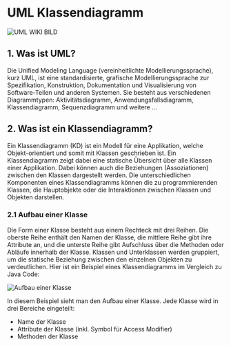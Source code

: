 # UML Klassendiagramm
![UML WIKI BILD](https://gitlab.com/ch-tbz-it/Stud/m320/-/raw/main/N1-UML_Class_Diagramm/x_gitres/UML.png)
## 1. Was ist UML?
Die Unified Modeling Language (vereinheitlichte Modellierungssprache), kurz UML, ist eine standardisierte, grafische Modellierungssprache zur Spezifikation, Konstruktion, Dokumentation und Visualisierung von Software-Teilen und anderen Systemen. Sie besteht aus verschiedenen Diagrammtypen: Aktivitätsdiagramm, Anwendungsfallsdiagramm, Klassendiagramm, Sequenzdiagramm und weitere ...

## 2. Was ist ein Klassendiagramm?
Ein Klassendiagramm (KD) ist ein Modell für eine Applikation, welche Objekt-orientiert und somit mit Klassen geschrieben ist. Ein Klassendiagramm zeigt dabei eine statische Übersicht über alle Klassen einer Applikation. Dabei können auch die Beziehungen (Assoziationen) zwischen den Klassen dargestellt werden.
Die unterschiedlichen Komponenten eines Klassendiagramms können die zu programmierenden Klassen, die Hauptobjekte oder die Interaktionen zwischen Klassen und Objekten darstellen.

### 2.1 Aufbau einer Klasse
Die Form einer Klasse besteht aus einem Rechteck mit drei Reihen. Die oberste Reihe enthält den Namen der Klasse, die mittlere Reihe gibt ihre Attribute an, und die unterste Reihe gibt Aufschluss über die Methoden oder Abläufe innerhalb der Klasse. Klassen und Unterklassen werden gruppiert, um die statische Beziehung zwischen den einzelnen Objekten zu verdeutlichen.
Hier ist ein Beispiel eines Klassendiagramms im Vergleich zu Java Code:

![Aufbau einer Klasse](https://gitlab.com/ch-tbz-it/Stud/m320/-/raw/main/N1-UML_Class_Diagramm/x_gitres/UML_klasse.JPG)

In diesem Beispiel sieht man den Aufbau einer Klasse.
Jede Klasse wird in drei Bereiche eingeteilt:

- Name der Klasse
- Attribute der Klasse (inkl. Symbol für Access Modifier)
- Methoden der Klasse
